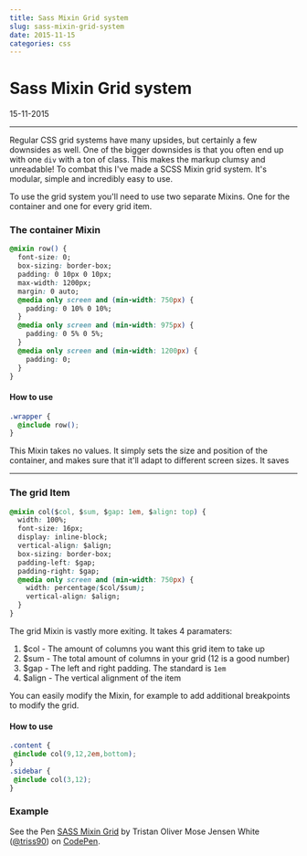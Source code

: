 ```yaml
---
title: Sass Mixin Grid system
slug: sass-mixin-grid-system
date: 2015-11-15
categories: css
---
```


# Sass Mixin Grid system
<p class='timestamp'><time datetime='15-11-2015'>15-11-2015</time></p>
<hr>

Regular CSS grid systems have many upsides, but certainly a few downsides as well. One of the bigger downsides is that you often end up with one `div` with a ton of class. This makes the markup clumsy and unreadable! To combat this I've made a SCSS Mixin grid system. It's modular, simple and incredibly easy to use.

To use the grid system you'll need to use two separate Mixins. One for the container and one for every grid item.

### The container Mixin
``` css
@mixin row() {
  font-size: 0;
  box-sizing: border-box;
  padding: 0 10px 0 10px;
  max-width: 1200px;
  margin: 0 auto;
  @media only screen and (min-width: 750px) {
    padding: 0 10% 0 10%;
  }
  @media only screen and (min-width: 975px) {
    padding: 0 5% 0 5%;
  }
  @media only screen and (min-width: 1200px) {
    padding: 0;
  }
}
```

#### How to use
``` css
.wrapper {
  @include row();
}
```

This Mixin takes no values. It simply sets the size and position of the container, and makes sure that it'll adapt to different screen sizes. It saves

<hr>

### The grid Item
``` css
@mixin col($col, $sum, $gap: 1em, $align: top) {
  width: 100%;
  font-size: 16px;
  display: inline-block;
  vertical-align: $align;
  box-sizing: border-box;
  padding-left: $gap;
  padding-right: $gap;
  @media only screen and (min-width: 750px) {
    width: percentage($col/$sum);
    vertical-align: $align;
  }
}
```

The grid Mixin is vastly more exiting. It takes 4 paramaters:
1. $col - The amount of columns you want this grid item to take up
2. $sum - The total amount of columns in your grid (12 is a good number)
3. $gap - The left and right padding. The standard is `1em`
4. $align - The vertical alignment of the item


You can easily modify the Mixin, for example to add additional breakpoints to modify the grid.

#### How to use
``` css
.content {
 @include col(9,12,2em,bottom);
}
.sidebar {
 @include col(3,12);
}
```

### Example
<p data-height="450" data-theme-id="16012" data-slug-hash="LpozKX" data-default-tab="result" data-user="triss90" class='codepen'>See the Pen <a href='http://codepen.io/triss90/pen/LpozKX/'>SASS Mixin Grid</a> by Tristan Oliver Mose Jensen White (<a href='http://codepen.io/triss90'>@triss90</a>) on <a href='http://codepen.io'>CodePen</a>.</p>
<script async src="//assets.codepen.io/assets/embed/ei.js"></script>
